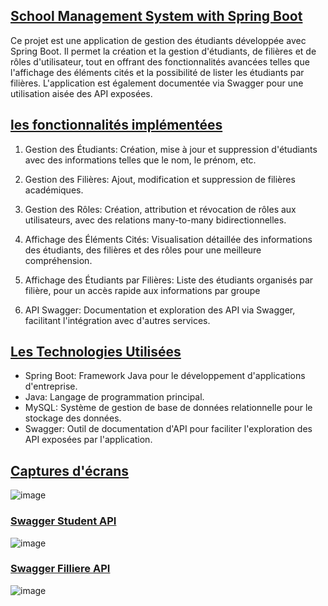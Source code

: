 ## <u>**School Management System with Spring Boot**</u>
Ce projet est une application de gestion des étudiants développée avec Spring Boot. Il permet la création et la gestion d'étudiants, de filières et de rôles d'utilisateur, tout en offrant des fonctionnalités avancées telles que l'affichage des éléments cités et la possibilité de lister les étudiants par filières. L'application est également documentée via Swagger pour une utilisation aisée des API exposées.


  
## <u>**les fonctionnalités implémentées**</u>
1. Gestion des Étudiants: Création, mise à jour et suppression d'étudiants avec des informations telles que le nom, le prénom, etc.

2. Gestion des Filières: Ajout, modification et suppression de filières académiques.

3. Gestion des Rôles: Création, attribution et révocation de rôles aux utilisateurs, avec des relations many-to-many bidirectionnelles.

4. Affichage des Éléments Cités: Visualisation détaillée des informations des étudiants, des filières et des rôles pour une meilleure compréhension.

5. Affichage des Étudiants par Filières: Liste des étudiants organisés par filière, pour un accès rapide aux informations par groupe

6. API Swagger: Documentation et exploration des API via Swagger, facilitant l'intégration avec d'autres services.
  
## <u>**Les Technologies Utilisées**</u>
+ Spring Boot: Framework Java pour le développement d'applications d'entreprise.
+ Java: Langage de programmation principal.
+ MySQL: Système de gestion de base de données relationnelle pour le stockage des données.
+ Swagger: Outil de documentation d'API pour faciliter l'exploration des API exposées par l'application.

  
## <u>**Captures d'écrans**</u>

![image](https://github.com/ayouboifikEnsaj/tp_springBoot/assets/107751911/775be33d-9319-4558-b45e-6a8119a3326a)


### <u>**Swagger Student API**</u>
![image](https://github.com/ayouboifikEnsaj/tp_springBoot/assets/107751911/9e99f29a-af53-42a5-be0c-0adc6f06cf51)

### <u>**Swagger Filliere API**</u>

![image](https://github.com/ayouboifikEnsaj/tp_springBoot/assets/107751911/bf9c57a4-6a1d-48b6-894a-2e335dfb7b1e)


